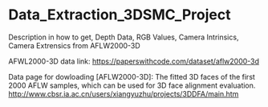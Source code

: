 # Data_Extraction_3DSMC_Project
Description in how to get, Depth Data, RGB Values, Camera Intrinsics, Camera Extrensics from AFLW2000-3D

AFWL2000-3D data link:
https://paperswithcode.com/dataset/aflw2000-3d

Data page for dowloading [AFLW2000-3D]: The fitted 3D faces of the first 2000 AFLW samples, which can be used for 3D face alignment evaluation.
http://www.cbsr.ia.ac.cn/users/xiangyuzhu/projects/3DDFA/main.htm


